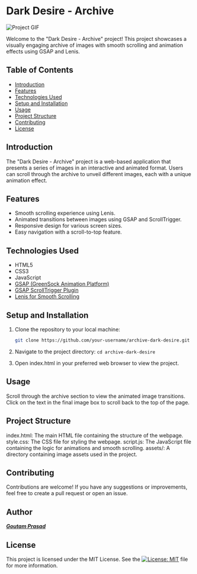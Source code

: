 # Dark Desire - Archive

![Project GIF](./dark.gif)

Welcome to the "Dark Desire - Archive" project! This project showcases a visually engaging archive of images with smooth scrolling and animation effects using GSAP and Lenis.

## Table of Contents

- [Introduction](#introduction)
- [Features](#features)
- [Technologies Used](#technologies-used)
- [Setup and Installation](#setup-and-installation)
- [Usage](#usage)
- [Project Structure](#project-structure)
- [Contributing](#contributing)
- [License](#license)

## Introduction

The "Dark Desire - Archive" project is a web-based application that presents a series of images in an interactive and animated format. Users can scroll through the archive to unveil different images, each with a unique animation effect.

## Features

- Smooth scrolling experience using Lenis.
- Animated transitions between images using GSAP and ScrollTrigger.
- Responsive design for various screen sizes.
- Easy navigation with a scroll-to-top feature.

## Technologies Used

- HTML5
- CSS3
- JavaScript
- [GSAP (GreenSock Animation Platform)](https://greensock.com/gsap/)
- [GSAP ScrollTrigger Plugin](https://greensock.com/scrolltrigger/)
- [Lenis for Smooth Scrolling](https://github.com/studio-freight/lenis)

## Setup and Installation

1. Clone the repository to your local machine:

     ```bash
     git clone https://github.com/your-username/archive-dark-desire.git

     ```

2. Navigate to the project directory:
     `cd archive-dark-desire`

3. Open index.html in your preferred web browser to view the project.

## Usage

Scroll through the archive section to view the animated image transitions.
Click on the text in the final image box to scroll back to the top of the page.

## Project Structure

index.html: The main HTML file containing the structure of the webpage.
style.css: The CSS file for styling the webpage.
script.js: The JavaScript file containing the logic for animations and smooth scrolling.
assets/: A directory containing image assets used in the project.

## Contributing

Contributions are welcome! If you have any suggestions or improvements, feel free to create a pull request or open an issue.

## Author

***[Goutam Prasad](https://github.com/goutam-prasad-27)***

## License

This project is licensed under the MIT License. See the [![License: MIT](https://img.shields.io/badge/License-MIT-black.svg)](/LICENSE) file for more information.
